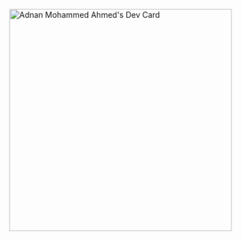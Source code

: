 <a href="https://app.daily.dev/0xadnan"><img src="https://api.daily.dev/devcards/97b000c0019441828ed3645f792b469c.png?r=ve0" width="400" alt="Adnan Mohammed Ahmed's Dev Card"/></a>
